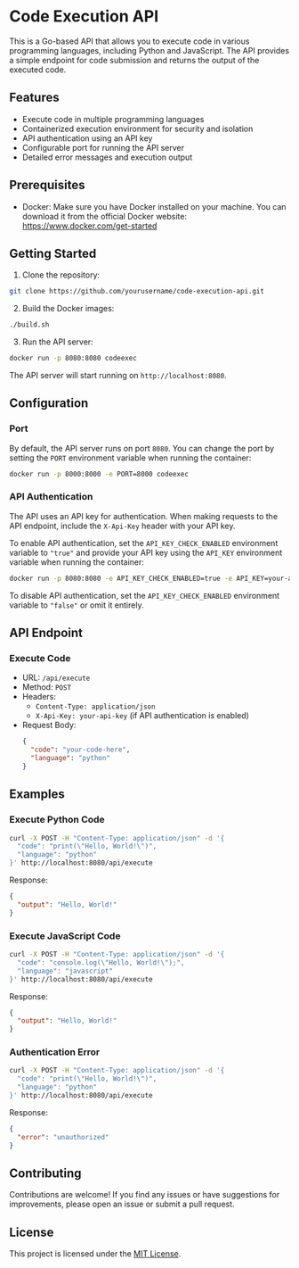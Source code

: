 # Code Execution API

This is a Go-based API that allows you to execute code in various programming languages, including Python and JavaScript. The API provides a simple endpoint for code submission and returns the output of the executed code.

## Features

- Execute code in multiple programming languages
- Containerized execution environment for security and isolation
- API authentication using an API key
- Configurable port for running the API server
- Detailed error messages and execution output

## Prerequisites

- Docker: Make sure you have Docker installed on your machine. You can download it from the official Docker website: https://www.docker.com/get-started

## Getting Started

1. Clone the repository:

```bash
git clone https://github.com/yourusername/code-execution-api.git
```

2. Build the Docker images:

```bash
./build.sh
```

3. Run the API server:

```bash
docker run -p 8080:8080 codeexec
```

The API server will start running on `http://localhost:8080`.

## Configuration

### Port

By default, the API server runs on port `8080`. You can change the port by setting the `PORT` environment variable when running the container:

```bash
docker run -p 8000:8000 -e PORT=8000 codeexec
```

### API Authentication

The API uses an API key for authentication. When making requests to the API endpoint, include the `X-Api-Key` header with your API key.

To enable API authentication, set the `API_KEY_CHECK_ENABLED` environment variable to `"true"` and provide your API key using the `API_KEY` environment variable when running the container:

```bash
docker run -p 8080:8080 -e API_KEY_CHECK_ENABLED=true -e API_KEY=your-api-key codeexec
```

To disable API authentication, set the `API_KEY_CHECK_ENABLED` environment variable to `"false"` or omit it entirely.

## API Endpoint

### Execute Code

- URL: `/api/execute`
- Method: `POST`
- Headers:
  - `Content-Type: application/json`
  - `X-Api-Key: your-api-key` (if API authentication is enabled)
- Request Body:
  ```json
  {
    "code": "your-code-here",
    "language": "python"
  }
  ```

## Examples

### Execute Python Code

```bash
curl -X POST -H "Content-Type: application/json" -d '{
  "code": "print(\"Hello, World!\")",
  "language": "python"
}' http://localhost:8080/api/execute
```

Response:
```json
{
  "output": "Hello, World!"
}
```

### Execute JavaScript Code

```bash
curl -X POST -H "Content-Type: application/json" -d '{
  "code": "console.log(\"Hello, World!\");",
  "language": "javascript"
}' http://localhost:8080/api/execute
```

Response:
```json
{
  "output": "Hello, World!"
}
```

### Authentication Error

```bash
curl -X POST -H "Content-Type: application/json" -d '{
  "code": "print(\"Hello, World!\")",
  "language": "python"
}' http://localhost:8080/api/execute
```

Response:
```json
{
  "error": "unauthorized"
}
```

## Contributing

Contributions are welcome! If you find any issues or have suggestions for improvements, please open an issue or submit a pull request.

## License

This project is licensed under the [MIT License](LICENSE).
